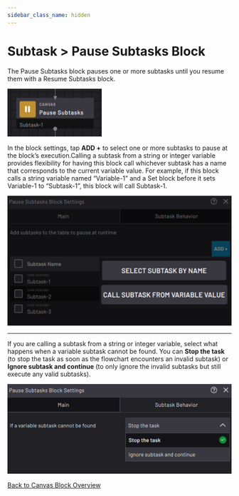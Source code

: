 ```yaml
---
sidebar_class_name: hidden
---
```


# Subtask \> Pause Subtasks Block

The Pause Subtasks block pauses one or more subtasks until you resume them with a Resume Subtasks block.

![](../Images/TaskCanvasBlockGlossary/Canvas-PauseSubtasks-Block.png)

In the block settings, tap **ADD +** to select one or more subtasks to pause at the block’s execution.Calling a subtask from a string or integer variable provides flexibility for having this block call whichever subtask has a name that corresponds to the current variable value. For example, if this block calls a string variable named “Variable-1” and a Set block before it sets Variable-1 to “Subtask-1”, this block will call Subtask-1.

![](../Images/TaskCanvasBlockGlossary/Canvas-PauseSubtasks-Settings-Main.png)

---

If you are calling a subtask from a string or integer variable, select what happens when a variable subtask cannot be found. You can **Stop the task** \(to stop the task as soon as the flowchart encounters an invalid subtask\) or **Ignore subtask and continue** \(to only ignore the invalid subtasks but still execute any valid subtasks\).

![](../Images/TaskCanvasBlockGlossary/Canvas-PauseSubtasks-Settings-SubtaskBehavior.png)

[Back to Canvas Block Overview](Canvas-Overview.md)

